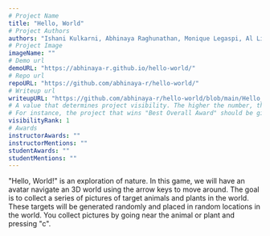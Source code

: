 ```yaml
---
# Project Name
title: "Hello, World"
# Project Authors
authors: "Ishani Kulkarni, Abhinaya Raghunathan, Monique Legaspi, Al Liang"
# Project Image
imageName: ""
# Demo url
demoURL: "https://abhinaya-r.github.io/hello-world/"
# Repo url
repoURL: "https://github.com/abhinaya-r/hello-world/"
# Writeup url
writeupURL: "https://github.com/abhinaya-r/hello-world/blob/main/Hello_World_Writeup.pdf"
# A value that determines project visibility. The higher the number, the closer it will appear to the top
# For instance, the project that wins "Best Overall Award" should be given the highest visibilityRank
visibilityRank: 1
# Awards
instructorAwards: ""
instructorMentions: ""
studentAwards: ""
studentMentions: ""
---
```

"Hello, World!" is an exploration of nature. In this game, we will have an avatar navigate an 3D world using the arrow keys to move around. The goal is to collect a series of pictures of target animals and plants in the world. These targets will be generated randomly and placed in random locations in the world. You collect pictures by going near the animal or plant and pressing "c".
